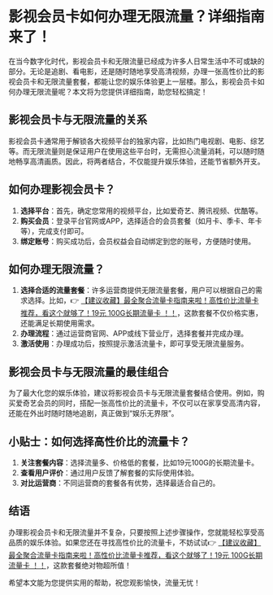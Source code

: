 # 影视会员卡如何办理无限流量？详细指南来了！

在当今数字化时代，影视会员卡和无限流量已经成为许多人日常生活中不可或缺的部分。无论是追剧、看电影，还是随时随地享受高清视频，办理一张高性价比的影视会员卡和无限流量套餐，都能让您的娱乐体验更上一层楼。那么，影视会员卡如何办理无限流量呢？本文将为您提供详细指南，助您轻松搞定！

## 影视会员卡与无限流量的关系

影视会员卡通常用于解锁各大视频平台的独家内容，比如热门电视剧、电影、综艺等。而无限流量则是保证用户在使用这些平台时，无需担心流量消耗，可以随时随地畅享高清画质。因此，将两者结合，不仅能提升娱乐体验，还能节省额外开支。

## 如何办理影视会员卡？

1. **选择平台**：首先，确定您常用的视频平台，比如爱奇艺、腾讯视频、优酷等。
2. **购买会员**：登录平台官网或APP，选择适合的会员套餐（如月卡、季卡、年卡等），完成支付即可。
3. **绑定账号**：购买成功后，会员权益会自动绑定到您的账号，方便随时使用。

## 如何办理无限流量？

1. **选择合适的流量套餐**：许多运营商提供无限流量套餐，用户可以根据自己的需求选择。比如，👉 [【建议收藏】最全聚合流量卡指南来啦！高性价比流量卡推荐，看这个就够了！19元 100G长期流量卡 ！！](https://bit.ly/Liuliangka)，这款套餐不仅价格实惠，还能满足长期使用需求。
2. **办理流程**：通过运营商官网、APP或线下营业厅，选择套餐并完成办理。
3. **激活使用**：办理成功后，按照提示激活流量卡，即可享受无限流量服务。

## 影视会员卡与无限流量的最佳组合

为了最大化您的娱乐体验，建议将影视会员卡与无限流量套餐结合使用。例如，购买爱奇艺会员的同时，搭配一张高性价比的流量卡，不仅可以在家享受高清内容，还能在外出时随时随地追剧，真正做到“娱乐无界限”。

## 小贴士：如何选择高性价比的流量卡？

1. **关注套餐内容**：选择流量多、价格低的套餐，比如19元100G的长期流量卡。
2. **查看用户评价**：通过用户反馈了解套餐的实际使用体验。
3. **对比运营商**：不同运营商的套餐各有优势，选择最适合自己的。

## 结语

办理影视会员卡和无限流量并不复杂，只要按照上述步骤操作，您就能轻松享受高品质的娱乐体验。如果您还在寻找高性价比的流量卡，不妨试试👉 [【建议收藏】最全聚合流量卡指南来啦！高性价比流量卡推荐，看这个就够了！19元 100G长期流量卡 ！！](https://bit.ly/Liuliangka)，这款套餐绝对物超所值！

希望本文能为您提供实用的帮助，祝您观影愉快，流量无忧！